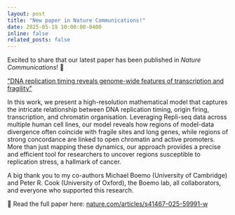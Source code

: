 ```yaml
---
layout: post
title: "New paper in Nature Communications!"
date: 2025-05-19 10:00:00-0400
inline: false
related_posts: false
---
```


Excited to share that our latest paper has been published in _Nature Communications_! 🧬

["DNA replication timing reveals genome-wide features of transcription and fragility"](https://www.nature.com/articles/s41467-025-59991-w)

In this work, we present a high-resolution mathematical model that captures the intricate relationship between DNA replication timing, origin firing, transcription, and chromatin organisation. Leveraging Repli-seq data across multiple human cell lines, our model reveals how regions of model-data divergence often coincide with fragile sites and long genes, while regions of strong concordance are linked to open chromatin and active promoters. More than just mapping these dynamics, our approach provides a precise and efficient tool for researchers to uncover regions susceptible to replication stress, a hallmark of cancer.

A big thank you to my co-authors Michael Boemo (University of Cambridge) and Peter R. Cook (University of Oxford), the Boemo lab, all collaborators, and everyone who supported this research.

🔗 Read the full paper here: [nature.com/articles/s41467-025-59991-w](https://www.nature.com/articles/s41467-025-59991-w)